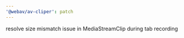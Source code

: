 ```yaml
---
'@webav/av-cliper': patch
---
```


resolve size mismatch issue in MediaStreamClip during tab recording
